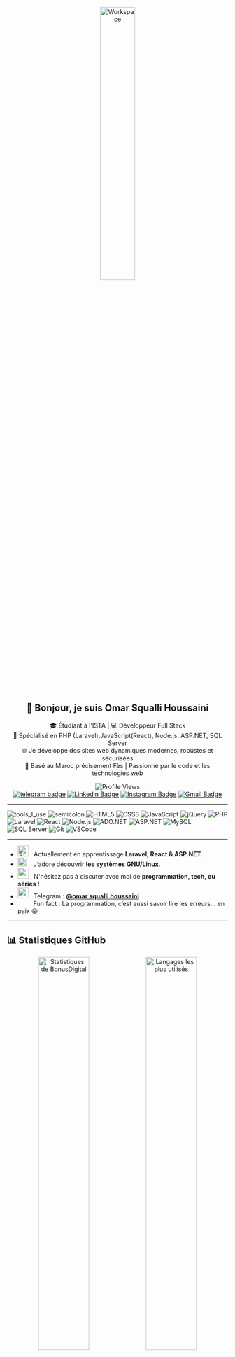 <div align="center" width="50">

<img src="https://github.com/SP-XD/SP-XD/blob/main/images/dev-working_rounded.gif?raw=true" alt="Workspace" width="40%"/><br> 

## 👋 Bonjour, je suis Omar Squalli Houssaini

🎓 Étudiant à l'ISTA | 💻 Développeur Full Stack  
🚀 Spécialisé en PHP (Laravel),JavaScript(React), Node.js, ASP.NET, SQL Server  
🌐 Je développe des sites web dynamiques modernes, robustes et sécurisées  
📍 Basé au Maroc précisement Fès | Passionné par le code et les technologies web

![Profile Views](https://komarev.com/ghpvc/?username=BonusDigital&style=flat&color=orange&label=VISITES+DU+PROFIL)  
[![telegram badge](https://img.shields.io/badge/Omar_Squalli-grey?style=flat&logo=telegram)](https://web.telegram.org/a/) 
[![Linkedin Badge](https://img.shields.io/badge/-jlim-blue?style=flat&logo=Linkedin&logoColor=white&link=https://www.linkedin.com/in/Omar_Squalli/)](https://www.linkedin.com/feed/?trk=guest_homepage-basic_google-one-tap-submit)
[![Instagram Badge](https://img.shields.io/badge/-@Omar_Squalli-purple?style=flat&logo=instagram&logoColor=white&link=https://instagram.com/Omar_Squalli/)](https://www.instagram.com/bonusdigital1/)
[![Gmail Badge](https://img.shields.io/badge/-Omar_Squalli-c14438?style=flat&logo=Gmail&logoColor=white&link=mailto:omarskali13@gmail.com)](mailto:https://mail.google.com/mail/u/0/#inbox)

</div>

---

![tools_I_use](https://img.shields.io/badge/-%F0%9F%9A%80%20Outils%20que%20j'utilise-orange)
![semicolon](https://img.shields.io/badge/-%3A-orange)
![HTML5](https://img.shields.io/badge/HTML5-E34F26?style=flat&logo=html5&logoColor=white)
![CSS3](https://img.shields.io/badge/CSS3-1572B6?style=flat&logo=css3&logoColor=white)
![JavaScript](https://img.shields.io/badge/JavaScript-323330?style=flat&logo=javascript&logoColor=F7DF1E)
![jQuery](https://img.shields.io/badge/jQuery-0769AD?style=flat&logo=jquery&logoColor=white)
![PHP](https://img.shields.io/badge/PHP-777BB4?style=flat&logo=php&logoColor=white)
![Laravel](https://img.shields.io/badge/Laravel-E74430?style=flat&logo=laravel&logoColor=white)
![React](https://img.shields.io/badge/React-20232A?style=flat&logo=react&logoColor=61DAFB)
![Node.js](https://img.shields.io/badge/Node.js-339933?style=flat&logo=node.js&logoColor=white)
![ADO.NET](https://img.shields.io/badge/ADO.NET-5C2D91?style=flat&logo=.net&logoColor=white)
![ASP.NET](https://img.shields.io/badge/ASP.NET-512BD4?style=flat&logo=dotnet&logoColor=white)
![MySQL](https://img.shields.io/badge/MySQL-4479A1?style=flat&logo=mysql&logoColor=white)
![SQL Server](https://img.shields.io/badge/SQL_Server-CC2927?style=flat&logo=microsoftsqlserver&logoColor=white)
![Git](https://img.shields.io/badge/GIT-E44C30?style=flat&logo=git&logoColor=white)
![VSCode](https://img.shields.io/badge/VSCode-0078D4?style=flat&logo=visualstudiocode&logoColor=white)

---

- <img alt="GIF" src="https://github.com/SP-XD/SP-XD/blob/main/images/Developer.gif" width="25" /> &nbsp; Actuellement en apprentissage **Laravel, React & ASP.NET**.  
- <img src="https://github.com/SP-XD/SP-XD/blob/main/images/hyperkitty.gif?raw=true" width="20" />&nbsp;&nbsp;&nbsp; J’adore découvrir **les systèmes GNU/Linux**.  
- <img src="https://github.com/SP-XD/SP-XD/blob/main/images/message.gif?raw=true" width="25" />&nbsp;&nbsp; N'hésitez pas à discuter avec moi de **programmation, tech, ou séries !**  
- <img src="https://github.com/SP-XD/SP-XD/blob/main/images/letterbox.gif?raw=true" width="25" /> &nbsp; Telegram : **[@omar squalli houssaini](https://web.telegram.org/a/)**  
- &nbsp;&nbsp;<img src="https://github.com/SP-XD/SP-XD/blob/main/images/lightning.gif?raw=true" width="12" />&nbsp;&nbsp;&nbsp;&nbsp;Fun fact : La programmation, c’est aussi savoir lire les erreurs… en paix 😄  

---

## 📊 Statistiques GitHub

<div align="center">

<img src="https://github-readme-stats.vercel.app/api?username=BonusDigital&show_icons=true&theme=tokyonight&locale=fr" width="48%" alt="Statistiques de BonusDigital">
<img src="https://github-readme-stats.vercel.app/api/top-langs/?username=BonusDigital&layout=compact&theme=tokyonight&locale=fr" width="48%" alt="Langages les plus utilisés">

</div>
